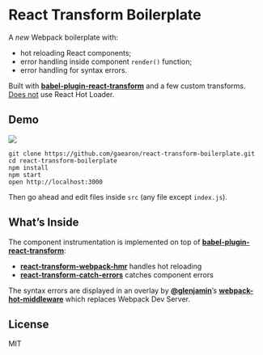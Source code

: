 React Transform Boilerplate
=====================

A *new* Webpack boilerplate with:

* hot reloading React components;
* error handling inside component `render()` function;
* error handling for syntax errors.

Built with **[babel-plugin-react-transform](https://github.com/gaearon/babel-plugin-react-transform)** and a few custom transforms.  
[Does not](https://medium.com/@dan_abramov/the-death-of-react-hot-loader-765fa791d7c4) use React Hot Loader.

## Demo

![](http://i.imgur.com/AhGY28T.gif)

```
git clone https://github.com/gaearon/react-transform-boilerplate.git
cd react-transform-boilerplate
npm install
npm start
open http://localhost:3000
```

Then go ahead and edit files inside `src` (any file except `index.js`).

## What’s Inside


The component instrumentation is implemented on top of **[babel-plugin-react-transform](https://github.com/gaearon/babel-plugin-react-transform)**:

* **[react-transform-webpack-hmr](https://github.com/gaearon/react-transform-webpack-hmr)** handles hot reloading
* **[react-transform-catch-errors](https://github.com/gaearon/react-transform-catch-errors)** catches component errors

The syntax errors are displayed in an overlay by **[@glenjamin](https://github.com/glenjamin)**’s **[webpack-hot-middleware](https://github.com/glenjamin/webpack-hot-middleware)** which replaces Webpack Dev Server.

## License

MIT
